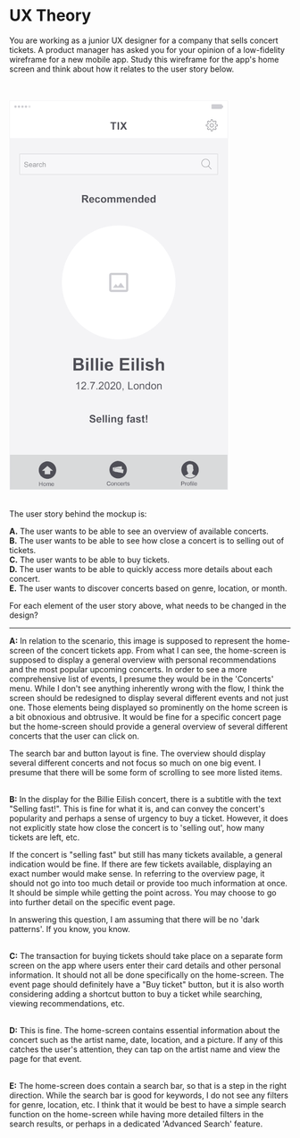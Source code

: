 # UX Theory

You are working as a junior UX designer for a company that sells concert tickets. A product manager has asked you for your opinion of a low-fidelity wireframe for a new mobile app. Study this wireframe for the app's home screen and think about how it relates to the user story below.

\
\
![Wireframe Mockup](./mockup.png)

\
The user story behind the mockup is:

**A.** The user wants to be able to see an overview of available concerts.  
**B.** The user wants to be able to see how close a concert is to selling out of tickets.  
**C.** The user wants to be able to buy tickets.  
**D.** The user wants to be able to quickly access more details about each concert.  
**E.** The user wants to discover concerts based on genre, location, or month.

For each element of the user story above, what needs to be changed in the design?

---

**A:** In relation to the scenario, this image is supposed to represent the home-screen of the concert tickets app. From what I can see, the home-screen is supposed to display a general overview with personal recommendations and the most popular upcoming concerts. In order to see a more comprehensive list of events, I presume they would be in the 'Concerts' menu. While I don't see anything inherently wrong with the flow, I think the screen should be redesigned to display several different events and not just one. Those elements being displayed so prominently on the home screen is a bit obnoxious and obtrusive. It would be fine for a specific concert page but the home-screen should provide a general overview of several different concerts that the user can click on.

The search bar and button layout is fine. The overview should display several different concerts and not focus so much on one big event. I presume that there will be some form of scrolling to see more listed items.


\
**B:** In the display for the Billie Eilish concert, there is a subtitle with the text "Selling fast!". This is fine for what it is, and can convey the concert's popularity and perhaps a sense of urgency to buy a ticket. However, it does not explicitly state how close the concert is to 'selling out', how many tickets are left, etc.

If the concert is "selling fast" but still has many tickets available, a general indication would be fine. If there are few tickets available, displaying an exact number would make sense. In referring to the overview page, it should not go into too much detail or provide too much information at once. It should be simple while getting the point across. You may choose to go into further detail on the specific event page.

In answering this question, I am assuming that there will be no 'dark patterns'. If you know, you know.


\
**C:** The transaction for buying tickets should take place on a separate form screen on the app where users enter their card details and other personal information. It should not all be done specifically on the home-screen. The event page should definitely have a "Buy ticket" button, but it is also worth considering adding a shortcut button to buy a ticket while searching, viewing recommendations, etc.


\
**D:** This is fine. The home-screen contains essential information about the concert such as the artist name, date, location, and a picture. If any of this catches the user's attention, they can tap on the artist name and view the page for that event.


\
**E:** The home-screen does contain a search bar, so that is a step in the right direction. While the search bar is good for keywords, I do not see any filters for genre, location, etc. I think that it would be best to have a simple search function on the home-screen while having more detailed filters in the search results, or perhaps in a dedicated 'Advanced Search' feature.
